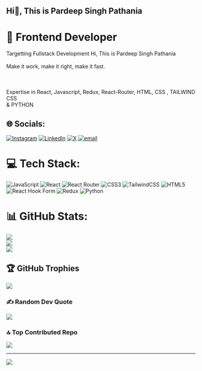 ## Hi👋, This is Pardeep Singh Pathania

# 💫 Frontend Developer <br>
   Targetting Fullstack Development
 Hi, This is Pardeep Singh Pathania<br><br>Make it work, make it right, make it fast.<br><br><br><br>Expertise in React, Javascript, Redux, React-Router, HTML, CSS , TAILWIND CSS<br>& PYTHON


## 🌐 Socials:
[![Instagram](https://img.shields.io/badge/Instagram-%23E4405F.svg?logo=Instagram&logoColor=white)](https://instagram.com/@pathania_nikhil_01) [![LinkedIn](https://img.shields.io/badge/LinkedIn-%230077B5.svg?logo=linkedin&logoColor=white)](https://linkedin.com/in/https://www.linkedin.com/in/pardeep-pathania-55ab31235?) [![X](https://img.shields.io/badge/X-black.svg?logo=X&logoColor=white)](https://x.com/@PardeepPat75670) [![email](https://img.shields.io/badge/Email-D14836?logo=gmail&logoColor=white)](mailto:pathanianikhil145@gmail.com) 

# 💻 Tech Stack:
![JavaScript](https://img.shields.io/badge/javascript-%23323330.svg?style=for-the-badge&logo=javascript&logoColor=%23F7DF1E) ![React](https://img.shields.io/badge/react-%2320232a.svg?style=for-the-badge&logo=react&logoColor=%2361DAFB) ![React Router](https://img.shields.io/badge/React_Router-CA4245?style=for-the-badge&logo=react-router&logoColor=white) ![CSS3](https://img.shields.io/badge/css3-%231572B6.svg?style=for-the-badge&logo=css3&logoColor=white) ![TailwindCSS](https://img.shields.io/badge/tailwindcss-%2338B2AC.svg?style=for-the-badge&logo=tailwind-css&logoColor=white) ![HTML5](https://img.shields.io/badge/html5-%23E34F26.svg?style=for-the-badge&logo=html5&logoColor=white) ![React Hook Form](https://img.shields.io/badge/React%20Hook%20Form-%23EC5990.svg?style=for-the-badge&logo=reacthookform&logoColor=white) ![Redux](https://img.shields.io/badge/redux-%23593d88.svg?style=for-the-badge&logo=redux&logoColor=white) ![Python](https://img.shields.io/badge/python-3670A0?style=for-the-badge&logo=python&logoColor=ffdd54)
# 📊 GitHub Stats:
![](https://github-readme-stats.vercel.app/api?username=pardeep-pathania&theme=dark&hide_border=false&include_all_commits=false&count_private=false)<br/>
![](https://github-readme-streak-stats.herokuapp.com/?user=pardeep-pathania&theme=dark&hide_border=false)<br/>
![](https://github-readme-stats.vercel.app/api/top-langs/?username=pardeep-pathania&theme=dark&hide_border=false&include_all_commits=false&count_private=false&layout=compact)

## 🏆 GitHub Trophies
![](https://github-profile-trophy.vercel.app/?username=pardeep-pathania&theme=radical&no-frame=false&no-bg=false&margin-w=4)

### ✍️ Random Dev Quote
![](https://quotes-github-readme.vercel.app/api?type=horizontal&theme=radical)

### 🔝 Top Contributed Repo
![](https://github-contributor-stats.vercel.app/api?username=pardeep-pathania&limit=5&theme=dark&combine_all_yearly_contributions=true)

---
[![](https://visitcount.itsvg.in/api?id=pardeep-pathania&icon=0&color=0)](https://visitcount.itsvg.in)

<!-- Proudly created with GPRM ( https://gprm.itsvg.in ) -->
